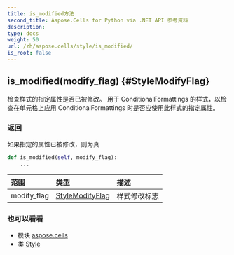 ```yaml
---
title: is_modified方法
second_title: Aspose.Cells for Python via .NET API 参考资料
description:
type: docs
weight: 50
url: /zh/aspose.cells/style/is_modified/
is_root: false
---
```

##  is_modified(modify_flag) {#StyleModifyFlag}
检查样式的指定属性是否已被修改。
用于 ConditionalFormattings 的样式，以检查在单元格上应用 ConditionalFormattings 时是否应使用此样式的指定属性。


### 返回

如果指定的属性已被修改，则为真


```python
def is_modified(self, modify_flag):
    ...
```


|范围|类型|描述|
| :- | :- | :- |
| modify_flag | [StyleModifyFlag](/cells/python-net/zh/aspose.cells/stylemodifyflag) |样式修改标志|



### 也可以看看
* 模块 [aspose.cells](../../)
* 类 [Style](/cells/python-net/zh/aspose.cells/style)
